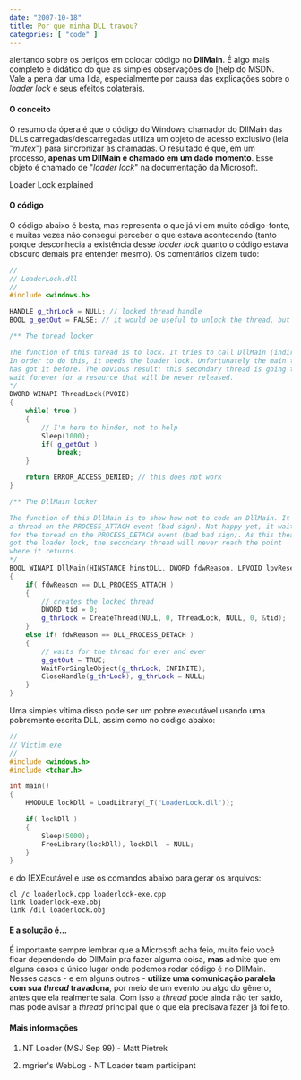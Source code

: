 ```yaml
---
date: "2007-10-18"
title: Por que minha DLL travou?
categories: [ "code" ]
---
```

 alertando sobre os perigos em colocar código no **DllMain**. É algo mais completo e didático do que as simples observações do [help do MSDN. Vale a pena dar uma lida, especialmente por causa das explicações sobre o _loader lock_ e seus efeitos colaterais.

#### O conceito

O resumo da ópera é que o código do Windows chamador do DllMain das DLLs carregadas/descarregadas utiliza um objeto de acesso exclusivo (leia "_mutex_") para sincronizar as chamadas. O resultado é que, em um processo, **apenas um DllMain é chamado em um dado momento**. Esse objeto é chamado de "_loader lock_" na documentação da Microsoft.

Loader Lock explained

#### O código

O código abaixo é besta, mas representa o que já vi em muito código-fonte, e muitas vezes não consegui perceber o que estava acontecendo (tanto porque desconhecia a existência desse _loader lock_ quanto o código estava obscuro demais pra entender mesmo). Os comentários dizem tudo:

```cpp
//
// LoaderLock.dll
//
#include <windows.h>

HANDLE g_thrLock = NULL; // locked thread handle
BOOL g_getOut = FALSE; // it would be useful to unlock the thread, but it's not

/** The thread locker

The function of this thread is to lock. It tries to call DllMain (indirectly). 
In order to do this, it needs the loader lock. Unfortunately the main thread 
has got it before. The obvious result: this secondary thread is going to 
wait forever for a resource that will be never released.
*/
DWORD WINAPI ThreadLock(PVOID)
{
	while( true )
	{
		// I'm here to hinder, not to help
		Sleep(1000);
		if( g_getOut ) 
			break;
	}

	return ERROR_ACCESS_DENIED; // this does not work
}

/** The DllMain locker

The function of this DllMain is to show how not to code an DllMain. It creates 
a thread on the PROCESS_ATTACH event (bad sign). Not happy yet, it waits 
for the thread on the PROCESS_DETACH event (bad bad sign). As this thead has 
got the loader lock, the secondary thread will never reach the point 
where it returns.
*/
BOOL WINAPI DllMain(HINSTANCE hinstDLL, DWORD fdwReason, LPVOID lpvReserved)
{
	if( fdwReason == DLL_PROCESS_ATTACH )
	{
		// creates the locked thread
		DWORD tid = 0;
		g_thrLock = CreateThread(NULL, 0, ThreadLock, NULL, 0, &tid);
	}
	else if( fdwReason == DLL_PROCESS_DETACH )
	{
		// waits for the thread for ever and ever
		g_getOut = TRUE;
		WaitForSingleObject(g_thrLock, INFINITE);
		CloseHandle(g_thrLock), g_thrLock = NULL;
	}
} 

```

Uma simples vítima disso pode ser um pobre executável usando uma pobremente escrita DLL, assim como no código abaixo:

```cpp
//
// Victim.exe
//
#include <windows.h>
#include <tchar.h>

int main()
{
	HMODULE lockDll = LoadLibrary(_T("LoaderLock.dll"));

	if( lockDll )
	{
		Sleep(5000);
		FreeLibrary(lockDll), lockDll  = NULL;
	}
} 

```

 e do [EXEcutável e use os comandos abaixo para gerar os arquivos:

    
    cl /c loaderlock.cpp loaderlock-exe.cpp
    link loaderlock-exe.obj
    link /dll loaderlock.obj

#### E a solução é...

É importante sempre lembrar que a Microsoft acha feio, muito feio você ficar dependendo do DllMain pra fazer alguma coisa, **mas** admite que em alguns casos o único lugar onde podemos rodar código é no DllMain. Nesses casos - e em alguns outros - **utilize uma comunicação paralela com sua _thread_ travadona**, por meio de um evento ou algo do gênero, antes que ela realmente saia. Com isso a _thread_ pode ainda não ter saído, mas pode avisar a _thread_ principal que o que ela precisava fazer já foi feito.

#### Mais informações

    
  1. NT Loader (MSJ Sep 99) - Matt Pietrek

    
  2. mgrier's WebLog - NT Loader team participant

